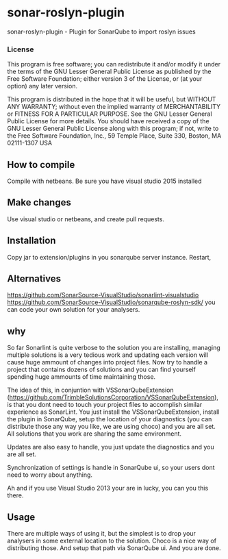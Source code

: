 
sonar-roslyn-plugin
=========

sonar-roslyn-plugin - Plugin for SonarQube to import roslyn issues

### License
This program is free software; you can redistribute it and/or modify it under the terms of the GNU Lesser General Public License as published by the Free Software Foundation; either version 3 of the License, or (at your option) any later version.

This program is distributed in the hope that it will be useful, but WITHOUT ANY WARRANTY; without even the implied warranty of MERCHANTABILITY or FITNESS FOR A PARTICULAR PURPOSE. See the GNU Lesser General Public License for more details. You should have received a copy of the GNU Lesser General Public License along with this program; if not, write to the Free Software Foundation, Inc., 59 Temple Place, Suite 330, Boston, MA 02111-1307 USA


## How to compile
Compile with netbeans. Be sure you have visual studio 2015 installed

## Make changes
Use visual studio or netbeans, and create pull requests.

## Installation
Copy jar to extension/plugins in you sonarqube server instance. Restart,

## Alternatives
https://github.com/SonarSource-VisualStudio/sonarlint-visualstudio
https://github.com/SonarSource-VisualStudio/sonarqube-roslyn-sdk/ you can code your own solution for your analysers.

## why
So far Sonarlint is quite verbose to the solution you are installing, managing multiple solutions is a very tedious work and updating each version will cause huge ammount of changes into project files. Now try to handle a project that contains dozens of solutions and you can find yourself spending huge ammounts of time maintaining those.

The idea of this, in conjuntion with VSSonarQubeExtension (https://github.com/TrimbleSolutionsCorporation/VSSonarQubeExtension), is that you dont need to touch your project files to accomplish similar experience as SonarLint. You just install the VSSonarQubeExtension, install the plugin in SonarQube, setup the location of your diagnostics (you can distribute those any way you like, we are using choco) and you are all set. All solutions that you work are sharing the same environment.

Updates are also easy to handle, you just update the diagnostics and you are all set.

Synchronization of settings is handle in SonarQube ui, so your users dont need to worry about anything.

Ah and if you use Visual Studio 2013 your are in lucky, you can you this there.

## Usage
There are multiple ways of using it, but the simplest is to drop your analysers in some external location to the solution. Choco is a nice way of distributing those. And setup that path via SonarQube ui. And you are done.
